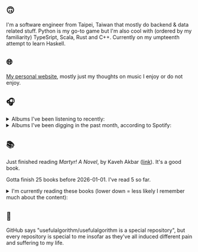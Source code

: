 ## 🙃

I'm a software engineer from Taipei, Taiwan that mostly do backend & data related stuff. Python is my go-to game but I'm also cool with (ordered by my familiarity) TypeSript, Scala, Rust and C++. Currently on my umpteenth attempt to learn Haskell.

## 🌐

[My personal website](https://usefulalgorithm.github.io/), mostly just my thoughts on music I enjoy or do not enjoy.

## 🎧

<details>
<summary>Albums I've been listening to recently:</summary>

- _Skinned_, by ML Buch
- _If I don't make it, I love u_, by Still House Plants
- _Strange Meridians_, by upsammy
- _Overdue_, by Haley Fohr, Circuit des Yeux
- _Umbilical_, by Thou
- _Magnolia_, by Deafheaven
- _Blue Desert_, by Jack J

</details>

<details>
<summary>Albums I've been digging in the past month, according to Spotify:</summary>

- _卵_, by betcover!!
- _Endlessness_, by Nala Sinephro
- _Only Good Dreams for Me_, by Zaumne
- _Trellis_, by Lifted
- _馬_, by betcover!!
- _Skinned_, by ML Buch
- _Larderello_, by Dos Monos
- _Intrinsic Rhythm_, by Perila
- _Seven Reorganisations_, by Beatrice Dillon, Explore Ensemble
- _Damaged_, by Ghost Dubs
- _浪費愛情_, by 小安
- _How to Rescue Things_, by Bill Orcutt
- _Palookaville_, by Serengeti
- _forge_, by KMRU
- _11100011_, by Asian Glow
- _You Only Die 1nce_, by Freddie Gibbs
- _Skylla_, by Ruth Goller
- _If I don't make it, I love u_, by Still House Plants
- _城堡_, by Jolin Tsai
- _Great Doubt_, by Astrid Sonne
- _Energy! Come On!_, by Energy
- _Mahōgakkō_, by Hakushi Hasegawa

</details>

## 📚

Just finished reading _Martyr! A Novel_, by Kaveh Akbar ([link](https://hardcover.app/books/martyr-a-novel)). It's a good book.

Gotta finish 25 books before 2026-01-01. I've read 5 so far.

<details>
<summary>I'm currently reading these books (lower down = less likely I remember much about the content):</summary>

- _The Absence of Myth: Writings on Surrealism_, by Georges Bataille, Michael   Richardson ([link](https://hardcover.app/books/the-absence-of-myth-writings-on-surrealism))
- _Genesis and Trace: Derrida Reading Husserl and Heidegger_, by Paola Marrati, Simon Sparks ([link](https://hardcover.app/books/genesis-and-trace))
- _Philosophical Chemistry: Genealogy of a Scientific Field_, by Manuel DeLanda ([link](https://hardcover.app/books/philosophical-chemistry))
- _Political Categories: Thinking Beyond Concepts_, by Michael Marder ([link](https://hardcover.app/books/political-categories))
- _Regeneration_, by Pat Barker ([link](https://hardcover.app/books/regeneration-1991))
- _K-punk_, by Mark Fisher ([link](https://hardcover.app/books/k-punk-2018))
- _A Biography of Ordinary Man: On Authorities and Minorities_, by François Laruelle, Jessie Hock, and friends ([link](https://hardcover.app/books/a-biography-of-ordinary-man))
- _A Short History of Decay_, by Emil M. Cioran, Richard Howard ([link](https://hardcover.app/books/a-short-history-of-decay))
- _Anti-Oedipus_, by Gilles Deleuze, Félix Guattari, and friends ([link](https://hardcover.app/books/anti-oedipus))
- _A Thousand Plateaus_, by Gilles Deleuze ([link](https://hardcover.app/books/a-thousand-plateaus))

</details>

## 💬

GitHub says "usefulalgorithm/usefulalgorithm is a special repository", but every repository is special to me insofar as they've all induced different pain and suffering to my life.